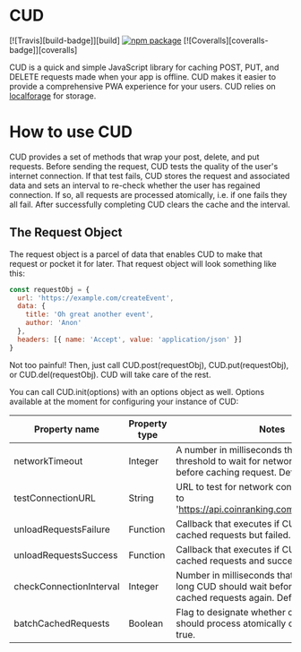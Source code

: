 # CUD

[![Travis][build-badge]][build]
[![npm package][npm-badge]][npm]
[![Coveralls][coveralls-badge]][coveralls]

CUD is a quick and simple JavaScript library for caching POST, PUT, and DELETE requests made when your app is offline. CUD makes it easier to provide a comprehensive PWA experience for your users. CUD relies on [localforage](https://github.com/localForage/localForage) for storage.

# How to use CUD

CUD provides a set of methods that wrap your post, delete, and put requests. Before sending the request, CUD tests the quality of the user's internet connection. If that test fails, CUD stores the request and associated data and sets an interval to re-check whether the user has regained connection. If so, all requests are processed atomically, i.e. if one fails they all fail. After successfully completing CUD clears the cache and the interval.

## The Request Object

The request object is a parcel of data that enables CUD to make that request or pocket it for later. That request object will look something like this:
```javascript
const requestObj = {
  url: 'https://example.com/createEvent',
  data: {
    title: 'Oh great another event',
    author: 'Anon'
  },
  headers: [{ name: 'Accept', value: 'application/json' }]
}
```

Not too painful! Then, just call CUD.post(requestObj), CUD.put(requestObj), or CUD.del(requestObj). CUD will take care of the rest.

You can call CUD.init(options) with an options object as well. Options available at the moment for configuring your instance of CUD:

Property name | Property type | Notes
------------- |  ------------- |  -----
networkTimeout | Integer | A number in milliseconds that will set the threshold to wait for network response before caching request. Defaults to 4000.
testConnectionURL | String | URL to test for network connectivity. Defaults to 'https://api.coinranking.com/v1/public/coins'.
unloadRequestsFailure | Function | Callback that executes if CUD tried to unload cached requests but failed.
unloadRequestsSuccess | Function | Callback that executes if CUD tried to unload cached requests and succeeded.
checkConnectionInterval | Integer | Number in milliseconds that dictates how long CUD should wait before trying to unload cached requests again. Defaults to 10000.
batchCachedRequests | Boolean | Flag to designate whether cached requests should process atomically or not. Defaults to true.


<!-- [build-badge]: https://img.shields.io/travis/user/repo/master.png?style=flat-square
[build]: https://travis-ci.org/user/repo -->

[npm-badge]: https://img.shields.io/npm/v/npm-package.png?style=flat-square
[npm]: https://www.npmjs.org/package/cud

<!-- [coveralls-badge]: https://img.shields.io/coveralls/user/repo/master.png?style=flat-square
[coveralls]: https://coveralls.io/github/user/repo -->
